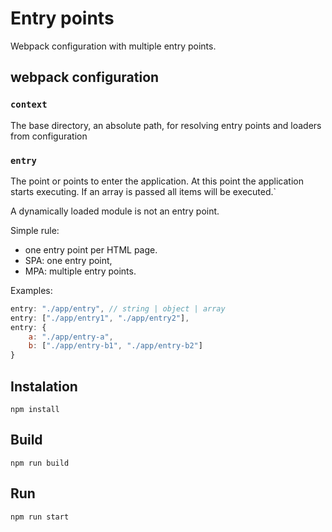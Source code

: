 # Entry points
Webpack configuration with multiple entry points.

## webpack configuration
### `context`
The base directory, an absolute path, for resolving entry points and loaders from configuration

### `entry`
The point or points to enter the application. At this point the application starts executing. If an array is passed all items will be executed.`

A dynamically loaded module is not an entry point.
 
Simple rule: 
- one entry point per HTML page. 
- SPA: one entry point, 
- MPA: multiple entry points.
  
Examples:
```js    
entry: "./app/entry", // string | object | array
entry: ["./app/entry1", "./app/entry2"],
entry: {
    a: "./app/entry-a",
    b: ["./app/entry-b1", "./app/entry-b2"]
}
```

## Instalation
```
npm install
```
## Build
```
npm run build
```
## Run
```
npm run start
```
